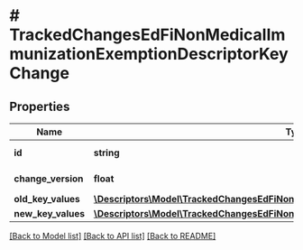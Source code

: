 # # TrackedChangesEdFiNonMedicalImmunizationExemptionDescriptorKeyChange

## Properties

Name | Type | Description | Notes
------------ | ------------- | ------------- | -------------
**id** | **string** | Resource identifier | [optional]
**change_version** | **float** | Change version | [optional]
**old_key_values** | [**\Descriptors\Model\TrackedChangesEdFiNonMedicalImmunizationExemptionDescriptorKey**](TrackedChangesEdFiNonMedicalImmunizationExemptionDescriptorKey.md) |  | [optional]
**new_key_values** | [**\Descriptors\Model\TrackedChangesEdFiNonMedicalImmunizationExemptionDescriptorKey**](TrackedChangesEdFiNonMedicalImmunizationExemptionDescriptorKey.md) |  | [optional]

[[Back to Model list]](../../README.md#models) [[Back to API list]](../../README.md#endpoints) [[Back to README]](../../README.md)
